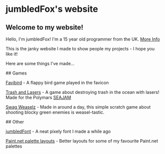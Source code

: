 # jumbledFox's website
## Welcome to my website!

Hello, I'm jumbledFox! I'm a 15 year old programmer from the UK. [More Info](/about)

This is the janky website I made to show people my projects - I hope you like it!

Here are some things I've made...

<foxhr>
## Games

[Favibird](/games/favibird) - A flappy bird game played in the favicon

[Trash and Lasers](/games/trash-and-lasers) - A game about destroying trash in the ocean with lasers! Made for the Polymars [SEAJAM](https://itch.io/jam/seajam)

[Swag Weaselz](/games/swag-weaselz) - Made in around a day, this simple scratch game about shooting blocky green enemies is weasel-tastic.

<foxhr>
## Other

[jumbledFont](/other/jumbledFont) - A neat pixely font I made a while ago

[Paint.net palette layouts](/other/pdn-palettes) - Better layouts for some of my favourite Paint.net palettes